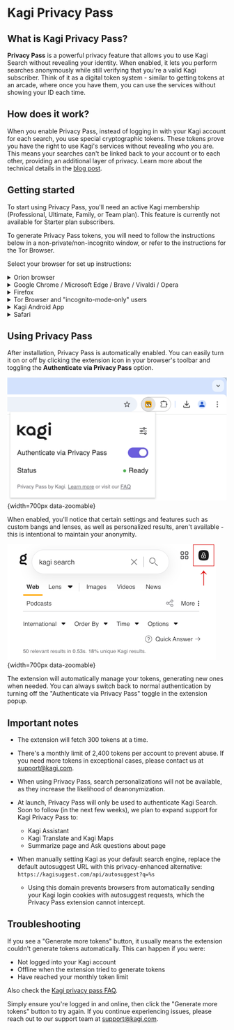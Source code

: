 # Kagi Privacy Pass

## What is Kagi Privacy Pass?

**Privacy Pass** is a powerful privacy feature that allows you to use Kagi Search without revealing your identity. When enabled, it lets you perform searches anonymously while still verifying that you're a valid Kagi subscriber. Think of it as a digital token system - similar to getting tokens at an arcade, where once you have them, you can use the services without showing your ID each time.

## How does it work?

When you enable Privacy Pass, instead of logging in with your Kagi account for each search, you use special cryptographic tokens. These tokens prove you have the right to use Kagi's services without revealing who you are. This means your searches can't be linked back to your account or to each other, providing an additional layer of privacy. Learn more about the technical details in the [blog post](https://blog.kagi.com/kagi-privacy-pass).

## Getting started

To start using Privacy Pass, you'll need an active Kagi membership (Professional, Ultimate, Family, or Team plan). This feature is currently not available for Starter plan subscribers.

To generate Privacy Pass tokens, you will need to follow the instructions below in a non-private/non-incognito window, or refer to the instructions for the Tor Browser.

Select your browser for set up instructions:

<details>
<summary>Orion browser</summary>

**macOS**

To use Privacy Pass in [Orion for Mac](https://kagi.com/orion/#download_sec), ensure you have version 0.99.131 or later. Then follow these steps:

1. First, make sure you're logged into your Kagi account, this is needed to generate Privacy Pass tokens.
2. From your menu bar, go to **Orion** > **Settings** > **Search**.
3. Make sure Kagi is selected as your search engine.
4. Enable the **Show Kagi Privacy Pass on Toolbar** checkbox.
5. Click the Kagi Privacy Pass extension icon in the toolbar.
6. Make sure the **Authenticate via Privacy Pass** toggle is enabled.

<video src="./media/kagi_privacy_pass_orion_mac.mp4" width="720" type="video/mp4" autoplay muted loop playsinline disablepictureinpicture />

**iOS/iPadOS**

To use Privacy Pass in [Orion for iOS](https://apps.apple.com/us/app/orion-browser-by-kagi/id1484498200), ensure you have version 1.3.17 or later. Then follow these steps:

1. First, make sure you're logged into your Kagi account, this is needed to generate Privacy Pass tokens.
2. Tap the three dots at the bottom right corner and select **Settings**.
3. Tap on **Search**.
4. Enable the **Show Kagi Privacy Pass in Main Menu** toggle.
5. Tap **Done**.
2. Tap the three dots at the bottom right corner and select **Kagi Privacy Pass**.
3. Make sure **Authenticate via Privacy Pass** is enabled.

<video src="./media/kagi_privacy_pass_orion_ios.mp4" width="450" type="video/mp4" autoplay muted loop playsinline disablepictureinpicture />

</details>

<details>
<summary>Google Chrome / Microsoft Edge / Brave / Vivaldi / Opera</summary>

1. First, make sure you're logged into your Kagi account, this is needed to generate Privacy Pass tokens.
2. Install the [Kagi Privacy Pass extension](https://chromewebstore.google.com/detail/kagi-privacy-pass/mendokngpagmkejfpmeellpppjgbpdaj?hl=en-US)
3. For easy access, pin the extension to your browser’s toolbar.

<video src="./media/kagi_privacy_pass_chrome.mp4" width="720" type="video/mp4" autoplay muted loop playsinline disablepictureinpicture />

</details>

<details>
<summary>Firefox</summary>

1. First, make sure you're logged into your Kagi account, this is needed to generate Privacy Pass tokens.
2. Install the [Privacy Pass extension](https://addons.mozilla.org/en-US/firefox/addon/kagi-privacy-pass/)
3. For easy access, pin the extension to your browser’s toolbar.

<video src="./media/kagi_privacy_pass_firefox.mp4" width="720" type="video/mp4" autoplay muted loop playsinline disablepictureinpicture />

</details>

<details>
<summary>Tor Browser and "incognito-mode-only" users</summary>

1. First, obtain a Kagi Session Link following these [instructions](https://help.kagi.com/kagi/privacy/private-browser-sessions.html).
2. Install the [Privacy Pass extension](https://addons.mozilla.org/en-US/firefox/addon/kagi-privacy-pass/), making sure to allow the extension to run in private windows/incognito mode.
3. For easy access, pin the extension to your browser’s toolbar.
4. Open the extension popup, and click the settings icon.
5. Paste your Session Link into the "Session cookie" field, then click on "Save cookie".
6. Back to the extension popup, click "Generate tokens".

![Kagi Privacy Pass - Tor Browser](./media/kagi_privacy_pass_tor_browser.png){width=700px data-zoomable}

</details>

<details>
<summary>Kagi Android App</summary>

To use Privacy Pass in the [Kagi app for Android](https://play.google.com/store/apps/details?id=com.kagi.search&hl=en), ensure you have version 0.29 or later. Then follow these steps:

1. First, make sure you're logged into your Kagi account, this is needed to generate Privacy Pass tokens.
2. From your homescreen, tap and hold the Kagi app icon.
3. Select Privacy Pass.
4. To add the Privacy Pass shortcut to your home screen, press and hold the Privacy Pass option.


<video src="./media/kagi_privacy_pass_android_app.mp4" width="450" type="video/mp4" autoplay muted loop playsinline disablepictureinpicture />

</details>

<details>
<summary>Safari</summary>

Due to restrictions imposed by Apple, Privacy Pass is not supported in Safari at this time.

If you're looking for a native WebKit-based browsing experience with Privacy Pass support, try [Orion](https://kagi.com/orion/) - it includes Privacy Pass integration out of the box along with zero telemetry, ad-blocking, and many other privacy-focused features.
</details>

## Using Privacy Pass

After installation, Privacy Pass is automatically enabled. You can easily turn it on or off by clicking the extension icon in your browser's toolbar and toggling the **Authenticate via Privacy Pass** option.

![Kagi Privacy Pass - Extension Pop Up](./media/kagi_privacy_pass_extension.png){width=700px data-zoomable}

When enabled, you'll notice that certain settings and features such as custom bangs and lenses, as well as personalized results, aren't available - this is intentional to maintain your anonymity.
                
![Kagi Privacy Pass - Indicator Lock](./media/kagi_privacy_pass_lock.png){width=700px data-zoomable}

The extension will automatically manage your tokens, generating new ones when needed. You can always switch back to normal authentication by turning off the "Authenticate via Privacy Pass" toggle in the extension popup.

## Important notes

- The extension will fetch 300 tokens at a time.

- There's a monthly limit of 2,400 tokens per account to prevent abuse. If you need more tokens in exceptional cases, please contact us at support@kagi.com.

- When using Privacy Pass, search personalizations will not be available, as they increase the likelihood of deanonymization.

- At launch, Privacy Pass will only be used to authenticate Kagi Search. Soon to follow (in the next few weeks), we plan to expand support for Kagi Privacy Pass to:
  - Kagi Assistant
  - Kagi Translate and Kagi Maps
  - Summarize page and Ask questions about page

- When manually setting Kagi as your default search engine, replace the default autosuggest URL with this privacy-enhanced alternative: `https://kagisuggest.com/api/autosuggest?q=%s`
   - Using this domain prevents browsers from automatically sending your Kagi login cookies with autosuggest requests, which the Privacy Pass extension cannot intercept.

## Troubleshooting

If you see a "Generate more tokens" button, it usually means the extension couldn't generate tokens automatically. This can happen if you were:
- Not logged into your Kagi account
- Offline when the extension tried to generate tokens
- Have reached your monthly token limit

Also check the [Kagi privacy pass FAQ](https://blog.kagi.com/kagi-privacy-pass#faq).

Simply ensure you're logged in and online, then click the "Generate more tokens" button to try again. If you continue experiencing issues, please reach out to our support team at support@kagi.com.
